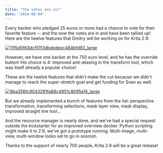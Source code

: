 ```yaml
---
title: "The votes are in!"
date: "2014-08-04"
---
```


Every backer who pledged 25 euros or more had a chance to vote for their favorite feature -- and the now the votes are in and have been tallied up! Here are the twelve features that Dmitry will be working on for Krita 2.9:

[![11f5d5f63dcf51f3dbdedeec484bfd93_large](../images/11f5d5f63dcf51f3dbdedeec484bfd93_large.png)](https://krita.org/wp-content/uploads/2014/08/11f5d5f63dcf51f3dbdedeec484bfd93_large.png)

However, we have one backer at the 750 euro level, and he has the override button! His choice is 4: Improved anti-aliasing in the transform tool, which was itself already a popular choice!

These are the twelve features that didn't make the cut because we didn't manage to reach the super-stretch goal and get funding for Sven as well:

[![9ba356fc9043291fa88c4951c8095ef4_large](../images/9ba356fc9043291fa88c4951c8095ef4_large.png)](https://krita.org/wp-content/uploads/2014/08/9ba356fc9043291fa88c4951c8095ef4_large.png)

But we already implemented a bunch of features from the list: perspective transformation, transforming selections, mask layer view, mask display, improved straight line tool...

And the resource manager is nearly done, and we've had a special request outside the kickstarter for an improved overview docker. Python scripting might make it to 2.9, we've got a prototype running. Multi-image, multi-view, multi-window looks set to go in soonish.

Thanks to the support of nearly 700 people, Krita 2.9 will be a great release!
